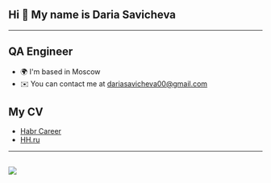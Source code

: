 ## Hi 👋 My name is Daria Savicheva
----------------

QA Engineer
-----------

* 🌍  I'm based in Moscow
* ✉️  You can contact me at [dariasavicheva00@gmail.com](mailto:dariasavicheva00@gmail.com)


## My CV

- [Habr Career](https://career.habr.com/dariasavicheva)
- [HH.ru](https://hh.ru/resume/284e9898ff0d91280c0039ed1f5244467a6e50)
----------------
## 
<img src="https://www.codewars.com/users/DariaSavicheva/badges/small"> 
